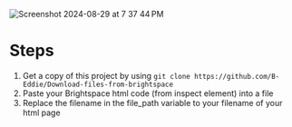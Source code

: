 ![Screenshot 2024-08-29 at 7 37 44 PM](https://github.com/user-attachments/assets/b5825d13-3f06-42e7-ae41-a4a4e80e70cb)

# Steps
1. Get a copy of this project by using `git clone https://github.com/B-Eddie/Download-files-from-brightspace`
2. Paste your Brightspace html code (from inspect element) into a file
3. Replace the filename in the file_path variable to your filename of your html page
